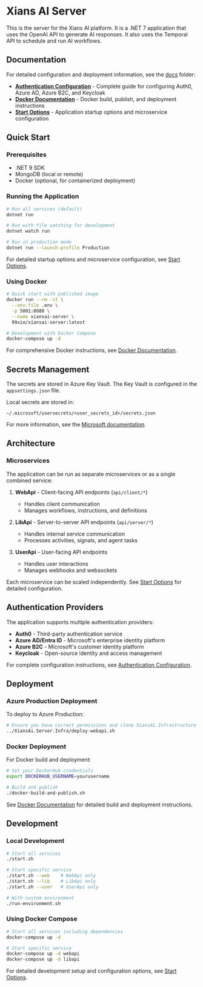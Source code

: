 # Xians AI Server

This is the server for the Xians AI platform. It is a .NET 7 application that uses the OpenAI API to generate AI responses. It also uses the Temporal API to schedule and run AI workflows.

## Documentation

For detailed configuration and deployment information, see the [docs](./docs/) folder:

- **[Authentication Configuration](./docs/AUTH_CONFIGURATION.md)** - Complete guide for configuring Auth0, Azure AD, Azure B2C, and Keycloak
- **[Docker Documentation](./docs/DOCKER.md)** - Docker build, publish, and deployment instructions
- **[Start Options](./docs/START_OPTIONS.md)** - Application startup options and microservice configuration

## Quick Start

### Prerequisites

- .NET 9 SDK
- MongoDB (local or remote)
- Docker (optional, for containerized deployment)

### Running the Application

```bash
# Run all services (default)
dotnet run

# Run with file watching for development
dotnet watch run

# Run in production mode
dotnet run --launch-profile Production
```

For detailed startup options and microservice configuration, see [Start Options](./docs/START_OPTIONS.md).

### Using Docker

```bash
# Quick start with published image
docker run --rm -it \
  --env-file .env \
  -p 5001:8080 \
  --name xiansai-server \
  99xio/xiansai-server:latest

# Development with Docker Compose
docker-compose up -d
```

For comprehensive Docker instructions, see [Docker Documentation](./docs/DOCKER.md).

## Secrets Management

The secrets are stored in Azure Key Vault. The Key Vault is configured in the `appsettings.json` file.

Local secrets are stored in:
```
~/.microsoft/usersecrets/<user_secrets_id>/secrets.json
```

For more information, see the [Microsoft documentation](https://learn.microsoft.com/en-us/aspnet/core/security/app-secrets?view=aspnetcore-9.0&tabs=linux).

## Architecture

### Microservices

The application can be run as separate microservices or as a single combined service:

1. **WebApi** - Client-facing API endpoints (`api/client/*`)
   - Handles client communication
   - Manages workflows, instructions, and definitions

2. **LibApi** - Server-to-server API endpoints (`api/server/*`)
   - Handles internal service communication
   - Processes activities, signals, and agent tasks

3. **UserApi** - User-facing API endpoints
   - Handles user interactions
   - Manages webhooks and websockets

Each microservice can be scaled independently. See [Start Options](./docs/START_OPTIONS.md) for detailed configuration.

## Authentication Providers

The application supports multiple authentication providers:

- **Auth0** - Third-party authentication service
- **Azure AD/Entra ID** - Microsoft's enterprise identity platform
- **Azure B2C** - Microsoft's customer identity platform
- **Keycloak** - Open-source identity and access management

For complete configuration instructions, see [Authentication Configuration](./docs/AUTH_CONFIGURATION.md).

## Deployment

### Azure Production Deployment

To deploy to Azure Production:

```bash
# Ensure you have correct permissions and clone XiansAi.Infrastructure repository
../XiansAi.Server.Infra/deploy-webapi.sh
```

### Docker Deployment

For Docker build and deployment:

```bash
# Set your DockerHub credentials
export DOCKERHUB_USERNAME=yourusername

# Build and publish
./docker-build-and-publish.sh
```

See [Docker Documentation](./docs/DOCKER.md) for detailed build and deployment instructions.

## Development

### Local Development

```bash
# Start all services
./start.sh

# Start specific service
./start.sh --web    # WebApi only
./start.sh --lib    # LibApi only
./start.sh --user   # UserApi only

# With custom environment
./run-environment.sh
```

### Using Docker Compose

```bash
# Start all services including dependencies
docker-compose up -d

# Start specific service
docker-compose up -d webapi
docker-compose up -d libapi
```

For detailed development setup and configuration options, see [Start Options](./docs/START_OPTIONS.md).
